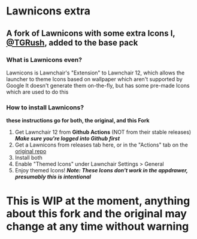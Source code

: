 # Lawnicons extra
## A fork of Lawnicons with some extra Icons I, [@TGRush](https://github.com/TGRush), added to the base pack

### What is Lawnicons even?
Lawnicons is Lawnchair's "Extension" to Lawnchair 12, which allows the launcher to theme Icons based on wallpaper which aren't supported by Google
It doesn't generate them on-the-fly, but has some pre-made Icons which are used to do this

### How to install Lawnicons?
**these instructions go for both, the original, and this Fork**

1. Get Lawnchair 12 from **Github Actions** (NOT from their stable releases) ***Make sure you're logged into Github first***
2. Get a Lawnicons from releases tab here, or in the "Actions" tab on the [original repo](https://github.com/LawnchairLauncher/Lawnicons)
3. Install both
4. Enable "Themed Icons" under Lawnchair Settings > General 
5. Enjoy themed Icons!
***Note: These Icons don't work in the appdrawer, presumably this is intentional***

# This is WIP at the moment, anything about this fork and the original may change at any time without warning
